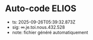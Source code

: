 # Auto-code ELIOS
- ts: 2025-09-26T05:39:32.873Z
- sig: ∞.je.toi.nous.432.528
- note: fichier généré automatiquement
